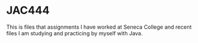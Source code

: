 # JAC444
This is files that assignments I have worked at Seneca College and recent files I am studying and practicing by myself with Java.

